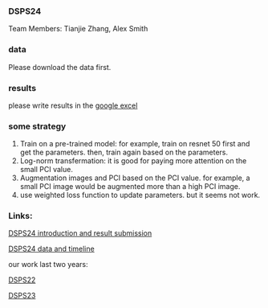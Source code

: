 ### DSPS24

Team Members: Tianjie Zhang, Alex Smith


### data

Please download the data first.

### results

please write results in the [google excel](https://docs.google.com/spreadsheets/d/1Ij8w8vqAo-dUPt97YgrExTam9bNOdL69jmSlJbwLJoI/edit#gid=0)

### some strategy

1. Train on a pre-trained model: for example, train on resnet 50 first and get the parameters. then, train again based on the parameters.
2. Log-norm transfermation: it is good for paying more attention on the small PCI value.
3. Augmentation images and PCI based on the PCI value. for example, a small PCI image would be augmented more than a high PCI image.
4. use weighted loss function to update parameters. but it seems not work.




### Links:

[DSPS24 introduction and result submission](https://dsps-1e998.web.app/)

[DSPS24 data and timeline](https://github.com/UM-Titan/DSPS24)

our work last two years: 

[DSPS22](https://github.com/tjboise/DSPS22)

[DSPS23](https://github.com/tjboise/DSPS23)


